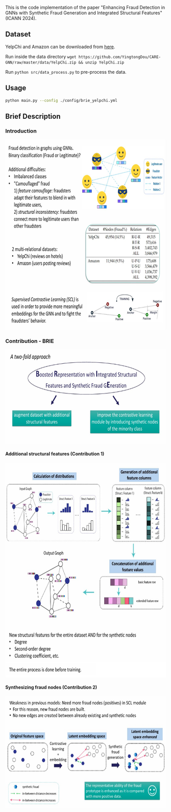 This is the code implementation of the paper "Enhancing Fraud Detection in GNNs with
Synthetic Fraud Generation and Integrated Structural Features" (ICANN 2024).

## Dataset

YelpChi and Amazon can be downloaded from [here](https://github.com/YingtongDou/CARE-GNN/tree/master/data).

Run inside the data directory `wget https://github.com/YingtongDou/CARE-GNN/raw/master/data/YelpChi.zip && unzip YelpChi.zip` 

Run `python src/data_process.py` to pre-process the data.


## Usage

```sh
python main.py --config ./config/brie_yelpchi.yml
```

## Brief Description

### Introduction
<img src="images/intro.jpg" alt="Intro" width="709" height="595"/>

### Contribution - BRIE
<img src="images/contribution.jpg" alt="contribution" width="693" height="295"/>

#### Additional structural features (Contribution 1)
<img src="images/additional_features.jpg" alt="additional" width="692" height="672"/>

#### Synthesizing fraud nodes (Contribution 2)
<img src="images/synthesizing.jpg" alt="synthesizing" width="626" height="350"/>